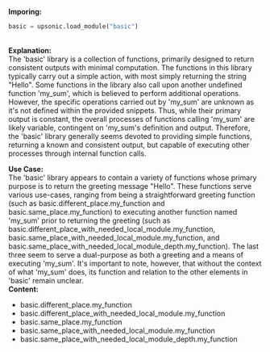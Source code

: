 <b class="custom_code_highlight_green">Imporing:</b><br>
```python
basic = upsonic.load_module("basic")
```
<br><b class="custom_code_highlight_green">Explanation:</b><br>The 'basic' library is a collection of functions, primarily designed to return consistent outputs with minimal computation. The functions in this library typically carry out a simple action, with most simply returning the string "Hello". Some functions in the library also call upon another undefined function 'my_sum', which is believed to perform additional operations. However, the specific operations carried out by 'my_sum' are unknown as it's not defined within the provided snippets. Thus, while their primary output is constant, the overall processes of functions calling 'my_sum' are likely variable, contingent on 'my_sum's definition and output. Therefore, the 'basic' library generally seems devoted to providing simple functions, returning a known and consistent output, but capable of executing other processes through internal function calls.

<b class="custom_code_highlight_green">Use Case:</b><br>The 'basic' library appears to contain a variety of functions whose primary purpose is to return the greeting message "Hello". These functions serve various use-cases, ranging from being a straightforward greeting function (such as basic.different_place.my_function and basic.same_place.my_function) to executing another function named 'my_sum' prior to returning the greeting (such as basic.different_place_with_needed_local_module.my_function, basic.same_place_with_needed_local_module.my_function, and basic.same_place_with_needed_local_module_depth.my_function). The last three seem to serve a dual-purpose as both a greeting and a means of executing 'my_sum'. It's important to note, however, that without the context of what 'my_sum' does, its function and relation to the other elements in 'basic' remain unclear.
<br><b class="custom_code_highlight_green">Content:</b><br>
  - basic.different_place.my_function
  - basic.different_place_with_needed_local_module.my_function
  - basic.same_place.my_function
  - basic.same_place_with_needed_local_module.my_function
  - basic.same_place_with_needed_local_module_depth.my_function
